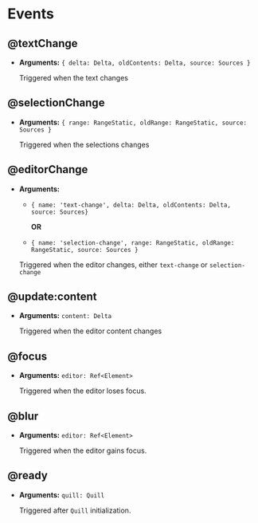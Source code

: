 # Events 

## @textChange

- **Arguments:** `{ delta: Delta, oldContents: Delta, source: Sources }`

  Triggered when the text changes

## @selectionChange

- **Arguments:** `{ range: RangeStatic, oldRange: RangeStatic, source: Sources }`

  Triggered when the selections changes

## @editorChange

- **Arguments:** 
  
  - `{ name: 'text-change', delta: Delta, oldContents: Delta, source: Sources}`
   
    **OR**

  - `{ name: 'selection-change', range: RangeStatic, oldRange: RangeStatic, source: Sources }`

  Triggered when the editor changes, either `text-change` or `selection-change`

## @update:content

- **Arguments:** `content: Delta`

  Triggered when the editor content changes

## @focus

- **Arguments:** `editor: Ref<Element>`

  Triggered when the editor loses focus.

## @blur

- **Arguments:** `editor: Ref<Element>`
  
  Triggered when the editor gains focus.

## @ready

- **Arguments:** `quill: Quill`
  
  Triggered after `Quill` initialization.
